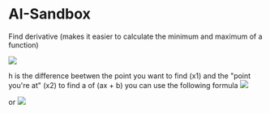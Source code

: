 # AI-Sandbox
Find derivative (makes it easier to calculate the minimum and maximum of a function)

<img src="https://latex.codecogs.com/gif.latex?%5Clim%20_%7Bh%5Cto%200%7D%20%7Bf%7D%27%28x%29%20%3D%20%5Cfrac%7Bf%28x%20&plus;%20h%29%20-%20f%28x%29%7D%7Bh%7D"/> 

h is the difference beetwen the point you want to find (x1) and the "point you're at" (x2)
to find a of (ax + b) you can use the following formula
<img src="https://latex.codecogs.com/gif.latex?a%20%3D%20%5Cfrac%7Bx_%7B2%7D%20-%20x_%7B1%7D%7D%7By_%7B2%7D%20-%20y_%7B1%7D%7D"/>

or <img src="https://latex.codecogs.com/gif.latex?a%20%3D%20%5Cfrac%7Bdx%7D%7Bdy%7D"/>
